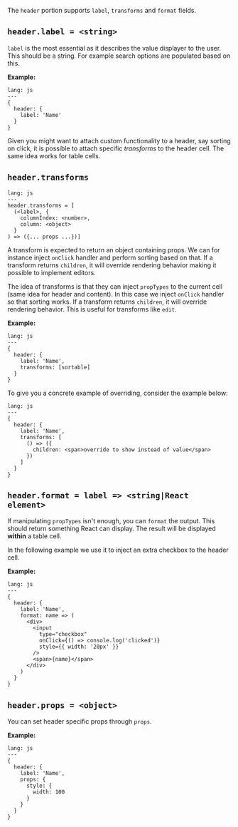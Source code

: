 The `header` portion supports `label`, `transforms` and `format` fields.

## **`header.label = <string>`**

`label` is the most essential as it describes the value displayer to the user. This should be a string. For example search options are populated based on this.

**Example:**

```code
lang: js
---
{
  header: {
    label: 'Name'
  }
}
```

Given you might want to attach custom functionality to a header, say sorting on click, it is possible to attach specific *transforms* to the header cell. The same idea works for table cells.

## **`header.transforms`**

```code
lang: js
---
header.transforms = [
  (<label>, {
    columnIndex: <number>,
    column: <object>
  }
) => ({... props ...})]
```

A transform is expected to return an object containing props. We can for instance inject `onClick` handler and perform sorting based on that. If a transform returns `children`, it will override rendering behavior making it possible to implement editors.

The idea of transforms is that they can inject `propTypes` to the current cell (same idea for header and content). In this case we inject `onClick` handler so that sorting works. If a transform returns `children`, it will override rendering behavior. This is useful for transforms like `edit`.

**Example:**

```code
lang: js
---
{
  header: {
    label: 'Name',
    transforms: [sortable]
  }
}
```

To give you a concrete example of overriding, consider the example below:

```code
lang: js
---
{
  header: {
    label: 'Name',
    transforms: [
      () => ({
        children: <span>override to show instead of value</span>
      })
    ]
  }
}
```

## **`header.format = label => <string|React element>`**

If manipulating `propTypes` isn't enough, you can `format` the output. This should return something React can display. The result will be displayed **within** a table cell.

In the following example we use it to inject an extra checkbox to the header cell.

**Example:**

```code
lang: js
---
{
  header: {
    label: 'Name',
    format: name => (
      <div>
        <input
          type="checkbox"
          onClick={() => console.log('clicked')}
          style={{ width: '20px' }}
        />
        <span>{name}</span>
      </div>
    )
  }
}
```

## **`header.props = <object>`**

You can set header specific props through `props`.

**Example:**

```code
lang: js
---
{
  header: {
    label: 'Name',
    props: {
      style: {
        width: 100
      }
    }
  }
}
```
